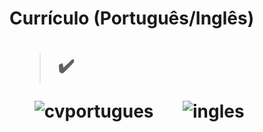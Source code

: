 <h1> Currículo (Português/Inglês) <h1> 

  > ✔️

&nbsp;&nbsp;&nbsp;&nbsp;&nbsp;&nbsp;![cvportugues](https://user-images.githubusercontent.com/79876042/154996332-61d9c3d5-9daa-427e-b7ec-6986edc18812.png)
&nbsp;&nbsp;&nbsp;&nbsp;&nbsp;&nbsp;![ingles](https://user-images.githubusercontent.com/79876042/154276351-0dc37dcd-3d3f-44c8-8447-6b0206ac6e48.png)
